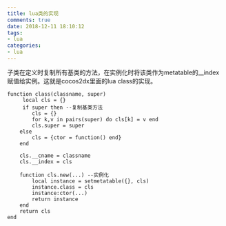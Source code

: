 ```yaml
---
title: lua类的实现
comments: true
date: 2018-12-11 18:10:12
tags:
- lua
categories:
- lua
---
```


子类在定义时复制所有基类的方法，在实例化时将该类作为metatable的__index赋值给实例。这就是cocos2dx里面的lua class的实现。

```
function class(classname, super)
​     local cls = {}
​     if super then --复制基类方法
​        cls = {}
​        for k,v in pairs(super) do cls[k] = v end
​        cls.super = super
​    else
​        cls = {ctor = function() end}
​    end

​    cls.__cname = classname
​    cls.__index = cls

​    function cls.new(...) --实例化
​        local instance = setmetatable({}, cls)
​        instance.class = cls
​        instance:ctor(...)
​        return instance
​    end
​    return cls
end
```



